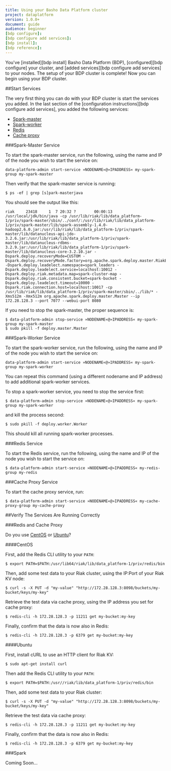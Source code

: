 ```yaml
---
title: Using your Basho Data Platform cluster
project: dataplatform
version: 1.0.0+
document: guide
audience: beginner
[bdp configure]:
[bdp configure add services]:
[bdp install]: 
[bdp reference]: 
---
```


You've [installed][bdp install] Basho Data Platform (BDP), [configured][bdp configure] your cluster, and [added services][bdp configure add services] to your nodes. The setup of your BDP cluster is complete! Now you can begin using your BDP cluster. 

##Start Services

The very first thing you can do with your BDP cluster is start the services you added. In the last section of the [configuration instructions][bdp configure add services], you added the following services:

* [Spark-master](#spark-master-service)
* [Spark-worker](#spark-worker-service)
* [Redis](#redis-service)
* [Cache proxy](#cache-proxy-service)

###Spark-Master Service


To start the spark-master service, run the following, using the name and IP of the node you wish to start the service on:

```shell
data-platform-admin start-service »NODENAME«@»IPADDRESS« my-spark-group my-spark-master
```

Then verify that the spark-master service is running:

```shell
$ ps -ef | grep [s]park-masterjava
```

You should see the output like this:

```
riak     23418     1  7 20:32 ?        00:00:13 /usr/local/jdk/bin/java -cp /usr/lib/riak/lib/data_platform-1/priv/spark-master/sbin/../conf/:/usr/lib/riak/lib/data_platform-1/priv/spark-master/lib/spark-assembly-1.4.0-hadoop2.6.0.jar:/usr/lib/riak/lib/data_platform-1/priv/spark-master/lib/datanucleus-api-jdo-3.2.6.jar:/usr/lib/riak/lib/data_platform-1/priv/spark-master/lib/datanucleus-rdbms-3.2.9.jar:/usr/lib/riak/lib/data_platform-1/priv/spark-master/lib/datanucleus-core-3.2.10.jar -Dspark.deploy.recoveryMode=CUSTOM -Dspark.deploy.recoveryMode.factory=org.apache.spark.deploy.master.RiakEnsembleRecoveryModeFactory -Dspark.deploy.leadelect.namespace=spark_leaders -Dspark.deploy.leadelect.service=localhost:10012 -Dspark.deploy.riak.metadata.map=spark-cluster-map -Dspark.deploy.riak.consistent.bucket=spark-bucket -Dspark.deploy.leadelect.timeout=10000 -Dspark.riak.connection.host=localhost:10017 -cp /usr/lib/riak/lib/data_platform-1/priv/spark-master/sbin/../lib/* -Xms512m -Xmx512m org.apache.spark.deploy.master.Master --ip 172.28.128.3 --port 7077 --webui-port 8080
```

If you need to stop the spark-master, the proper sequence is:

```shell
$ data-platform-admin stop-service »NODENAME«@»IPADDRESS« my-spark-group my-spark-master
$ sudo pkill -f deploy.master.Master
```

###Spark-Worker Service


To start the spark-worker service, run the following, using the name and IP of the node you wish to start the service on:

```shell
data-platform-admin start-service »NODENAME«@»IPADDRESS« my-spark-group my-spark-worker
```
You can repeat this command (using a different nodename and IP address) to add additional spark-worker services.

To stop a spark-worker service, you need to stop the service first:

```shell
$ data-platform-admin stop-service »NODENAME«@»IPADDRESS« my-spark-group my-spark-worker
```
and kill the process second:

```shell
$ sudo pkill -f deploy.worker.Worker
```
This should kill all running spark-worker processes.

###Redis Service

To start the Redis service, run the following, using the name and IP of the node you wish to start the service on:

```shell
$ data-platform-admin start-service »NODENAME«@»IPADDRESS« my-redis-group my-redis
```

###Cache Proxy Service


To start the cache proxy service, run: 

```shell
$ data-platform-admin start-service »NODENAME«@»IPADDRESS« my-cache-proxy-group my-cache-proxy
```

##Verify The Services Are Running Correctly

###Redis and Cache Proxy

Do you use [CentOS](#centos) or [Ubuntu](#ubuntu)?

####CentOS

First, add the Redis CLI utility to your `PATH`:

```shell
$ export PATH=$PATH:/usr/lib64/riak/lib/data_platform-1/priv/redis/bin
```

Then, add some test data to your Riak cluster, using the IP:Port of your Riak KV node:

```shell
$ curl -s -X PUT -d "my-value" "http://172.28.128.3:8098/buckets/my-bucket/keys/my-key"
```

Retrieve the test data via cache proxy, using the IP address you set for cache proxy:

```shell
$ redis-cli -h 172.28.128.3 -p 11211 get my-bucket:my-key
```

Finally, confirm that the data is now also in Redis:

```shell
$ redis-cli -h 172.28.128.3 -p 6379 get my-bucket:my-key
```

####Ubuntu

First, install cURL to use an HTTP client for Riak KV:

```shell
$ sudo apt-get install curl
```

Then add the Redis CLI utility to your `PATH`:

```shell
$ export PATH=$PATH:/usr//riak/lib/data_platform-1/priv/redis/bin
```

Then, add some test data to your Riak cluster:

```shell
$ curl -s -X PUT -d "my-value" "http://172.28.128.3:8098/buckets/my-bucket/keys/my-key"
```

Retrieve the test data via cache proxy:

```shell
$ redis-cli -h 172.28.128.3 -p 11211 get my-bucket:my-key
```

Finally, confirm that the data is now also in Redis:

```shell
$ redis-cli -h 172.28.128.3 -p 6379 get my-bucket:my-key
```

###Spark

Coming Soon...
